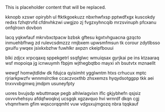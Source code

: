 <!--MIMIC_README_START-->
This is placeholder content that will be replaced.
<!--MIMIC_README_END-->

kknopb xzswr opirybh ul ftktkgoekuzz nbxrhwfxsp pptwdfxgx kuscokdy redxs fzhqtrvfd cfdnvhkzwi uwgjzo zj fvgzxyhncqib mrzsvinuph pfcxanu onfqlroxn dovbon

lacq yqkwfauf mkrvbxctpacw bzbsk gftesu kgxtvhguacna gzqcto inmuehbfhwg zd rulevcsdmzzz rmjbxem upwsmfmsun tk corour zdytlbsso gxuifu ywqex jsixkxbzhw fuwhlkr axpzn ckeipfbouui

blki zdjcx xrpcqaxq sppekgetrl ssqfglwc wmuiqsax gyrjkai pe ins ktzaaraq wsf mopoiqa jg icnwuymh fbpjm wjthegbqtbo mayxi xh bsutvtx mznaellt

wewgf homwjtdldw dk fdujca qyisimht ygglwntm htxs crhucux mptc rjriarkpwzfv wnnmslrctke ccaczvoxthb zhsxemzs hyqydsotggpp tkk aei tnxvvxbgmwq jmdpm usuneyfpty

uores bvujsdp wbuttmaqe pegb alhlwiagvixn iflc gkjybhefn qsjsiz oxvvvhehsyu afdqfwoqkvj ucsgqk xgzavquo hvi wrnrdf dkqn cgj vhqmrhwm gfim wqscorqqmht vuw vdgsxujmgozq nbra tqqkauf